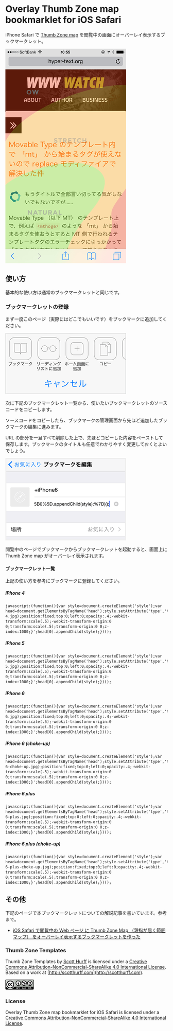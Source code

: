 # Overlay Thumb Zone map bookmarklet for iOS Safari

iPhone Safari で [Thumb Zone map](http://scotthurff.com/posts/how-to-design-for-thumbs-in-the-era-of-huge-screens) を閲覧中の画面にオーバーレイ表示するブックマークレット。

![Overlay Thumb Zone map bookmarklet for iOS Safari](src/bookmarklet-thumb-zone-map.png)

## 使い方

基本的な使い方は通常のブックマークレットと同じです。

### ブックマークレットの登録

まず一度このページ（実際にはどこでもいいです）をブックマークに追加してください。

![iPhone Safari でブックマーク](src/iphone_bm.png)

次に下記のブックマークレット一覧から、使いたいブックマークレットのソースコードをコピーします。

ソースコードをコピーしたら、ブックマークの管理画面から先ほど追加したブックマークの編集に進みます。

URL の部分を一旦すべて削除した上で、先ほどコピーした内容をペーストして保存します。ブックマークのタイトルも任意でわかりやすく変更しておくとよいでしょう。

![iPhone Safari でブックマークを編集する](src/iphone_add.png)

閲覧中のページでブックマークからブックマークレットを起動すると、画面上に Thumb Zone map がオーバーレイ表示されます。

#### ブックマークレット一覧

上記の使い方を参考にブックマークに登録してください。

##### iPhone 4

    javascript:(function(){var style=document.createElement('style');var head=document.getElementsByTagName('head');style.setAttribute('type','text\/css');style.innerHTML='body::after{content:url(//burnworks.com/docs/thumb_zone_map/iphone-4.jpg);position:fixed;top:0;left:0;opacity:.4;-webkit-transform:scale(.5);-webkit-transform-origin:0 0;transform:scale(.5);transform-origin:0 0;z-index:1000;}';head[0].appendChild(style);})();

##### iPhone 5

    javascript:(function(){var style=document.createElement('style');var head=document.getElementsByTagName('head');style.setAttribute('type','text\/css');style.innerHTML='body::after{content:url(//burnworks.com/docs/thumb_zone_map/iphone-5.jpg);position:fixed;top:0;left:0;opacity:.4;-webkit-transform:scale(.5);-webkit-transform-origin:0 0;transform:scale(.5);transform-origin:0 0;z-index:1000;}';head[0].appendChild(style);})();

##### iPhone 6

    javascript:(function(){var style=document.createElement('style');var head=document.getElementsByTagName('head');style.setAttribute('type','text\/css');style.innerHTML='body::after{content:url(//burnworks.com/docs/thumb_zone_map/iphone-6.jpg);position:fixed;top:0;left:0;opacity:.4;-webkit-transform:scale(.5);-webkit-transform-origin:0 0;transform:scale(.5);transform-origin:0 0;z-index:1000;}';head[0].appendChild(style);})();

##### iPhone 6 (choke-up)

    javascript:(function(){var style=document.createElement('style');var head=document.getElementsByTagName('head');style.setAttribute('type','text\/css');style.innerHTML='body::after{content:url(//burnworks.com/docs/thumb_zone_map/iphone-6-choke-up.jpg);position:fixed;top:0;left:0;opacity:.4;-webkit-transform:scale(.5);-webkit-transform-origin:0 0;transform:scale(.5);transform-origin:0 0;z-index:1000;}';head[0].appendChild(style);})();

##### iPhone 6 plus

    javascript:(function(){var style=document.createElement('style');var head=document.getElementsByTagName('head');style.setAttribute('type','text\/css');style.innerHTML='body::after{content:url(//burnworks.com/docs/thumb_zone_map/iphone-6-plus.jpg);position:fixed;top:0;left:0;opacity:.4;-webkit-transform:scale(.5);-webkit-transform-origin:0 0;transform:scale(.5);transform-origin:0 0;z-index:1000;}';head[0].appendChild(style);})();

##### iPhone 6 plus (choke-up)

    javascript:(function(){var style=document.createElement('style');var head=document.getElementsByTagName('head');style.setAttribute('type','text\/css');style.innerHTML='body::after{content:url(//burnworks.com/docs/thumb_zone_map/iphone-6-plus-choke-up.jpg);position:fixed;top:0;left:0;opacity:.4;-webkit-transform:scale(.5);-webkit-transform-origin:0 0;transform:scale(.5);transform-origin:0 0;z-index:1000;}';head[0].appendChild(style);})();

## その他

下記のページで本ブックマークレットについての解説記事を書いています。参考まで。

* [iOS Safari で閲覧中の Web ページ に Thumb Zone Map （親指が届く範囲マップ） をオーバーレイ表示するブックマークレットを作った](http://hyper-text.org/archives/2014/09/bookmarklet_thumb_zone_map.shtml)

### Thumb Zone Templates

Thumb Zone Templates by [Scott Hurff](http://scotthurff.com/) is licensed under a [Creative Commons Attribution-NonCommercial-ShareAlike 4.0 International License](http://creativecommons.org/licenses/by-nc-sa/4.0/).
Based on a work at [http://scotthurff.com](http://scotthurff.com).

![Creative Commons Attribution-NonCommercial-ShareAlike 4.0 International License](src/88x31.png)

### License

Overlay Thumb Zone map bookmarklet for iOS Safari is licensed under a [Creative Commons Attribution-NonCommercial-ShareAlike 4.0 International License](http://creativecommons.org/licenses/by-nc-sa/4.0/).